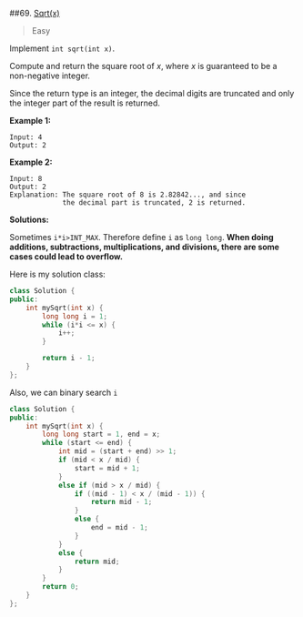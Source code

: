 ##69. [Sqrt(x)](https://leetcode.com/problems/sqrtx/) 

> Easy

Implement `int sqrt(int x)`.

Compute and return the square root of *x*, where *x* is guaranteed to be a non-negative integer.

Since the return type is an integer, the decimal digits are truncated and only the integer part of the result is returned.

**Example 1:**

```
Input: 4
Output: 2
```

**Example 2:**

```
Input: 8
Output: 2
Explanation: The square root of 8 is 2.82842..., and since 
             the decimal part is truncated, 2 is returned.
```



**Solutions:**

Sometimes `i*i>INT_MAX`. Therefore define `i` as `long long`. **When doing additions, subtractions, multiplications, and divisions, there are some cases could lead to overflow.**

Here is my solution class:

```c++
class Solution {
public:
	int mySqrt(int x) {
		long long i = 1;
		while (i*i <= x) {
			i++;
		}

		return i - 1;
	}
};
```

Also, we can binary search `i`

```c++
class Solution {
public:
	int mySqrt(int x) {
		long long start = 1, end = x;
		while (start <= end) {
			int mid = (start + end) >> 1;
			if (mid < x / mid) {
				start = mid + 1;
			}
			else if (mid > x / mid) {
				if ((mid - 1) < x / (mid - 1)) {
					return mid - 1;
				}
				else {
					end = mid - 1;
				}
			}
			else {
				return mid;
			}
		}
		return 0;
	}
};
```

